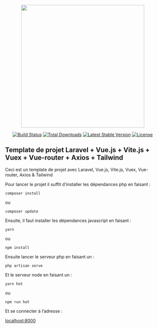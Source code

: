 <p align="center"><a href="https://laravel.com" target="_blank"><img src="https://raw.githubusercontent.com/laravel/art/master/logo-lockup/5%20SVG/2%20CMYK/1%20Full%20Color/laravel-logolockup-cmyk-red.svg" width="400"></a></p>

<p align="center">
<a href="https://travis-ci.org/laravel/framework"><img src="https://travis-ci.org/laravel/framework.svg" alt="Build Status"></a>
<a href="https://packagist.org/packages/laravel/framework"><img src="https://img.shields.io/packagist/dt/laravel/framework" alt="Total Downloads"></a>
<a href="https://packagist.org/packages/laravel/framework"><img src="https://img.shields.io/packagist/v/laravel/framework" alt="Latest Stable Version"></a>
<a href="https://packagist.org/packages/laravel/framework"><img src="https://img.shields.io/packagist/l/laravel/framework" alt="License"></a>
</p>

## Template de projet Laravel + Vue.js + Vite.js + Vuex + Vue-router + Axios + Tailwind

Ceci est un template de projet avec Laravel, Vue.js, Vite.js, Vuex, Vue-router, Axios & Tailwind

Pour lancer le projet il suffit d’installer les dépendances php en faisant :

```shell
composer install
```

ou

```shell
composer update
```

Ensuite, il faut installer les dépendances javascript en faisant :

```shell
yarn
```

ou

```shell
npm install
```

Ensuite lancer le serveur php en faisant un :

```shell
php artisan serve
```

Et le serveur node en faisant un :

```shell
yarn hot
```

ou

```shell
npm run hot
```

Et se connecter à l’adresse :

[localhost:8000](http://localhost:8000)
